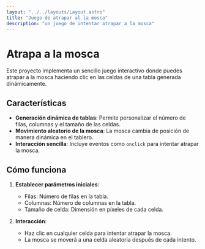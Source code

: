 ```yaml
---
layout: "../../layouts/Layout.astro"
title: "Juego de atrapar al la mosca" 
description: "un juego de intentar atrapar a la mosca"
---
```

# Atrapa a la mosca

Este proyecto implementa un sencillo juego interactivo donde puedes atrapar a la mosca haciendo clic en las celdas de una tabla generada dinámicamente.

## Características

- **Generación dinámica de tablas**: Permite personalizar el número de filas, columnas y el tamaño de las celdas.
- **Movimiento aleatorio de la mosca**: La mosca cambia de posición de manera dinámica en el tablero.
- **Interacción sencilla**: Incluye eventos como `onclick` para intentar atrapar la mosca.

## Cómo funciona

1. **Establecer parámetros iniciales**:
   - Filas: Número de filas en la tabla.
   - Columnas: Número de columnas en la tabla.
   - Tamaño de celda: Dimensión en píxeles de cada celda.

2. **Interacción**:
   - Haz clic en cualquier celda para intentar atrapar la mosca.
   - La mosca se moverá a una celda aleatoria después de cada intento.
